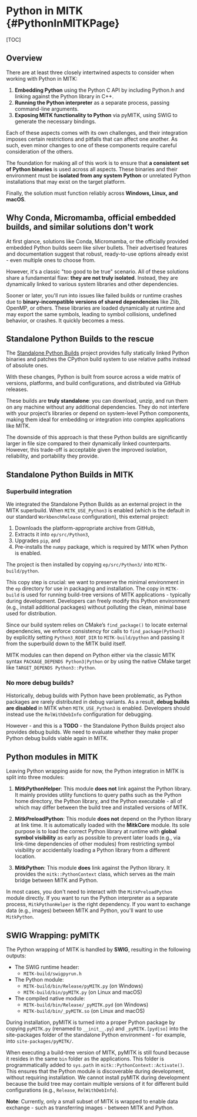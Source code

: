 # Python in MITK {#PythonInMITKPage}

[TOC]

## Overview

There are at least three closely intertwined aspects to consider when working with Python in MITK:

1. **Embedding Python** using the Python C API by including Python.h and linking against the Python library in C++.
2. **Running the Python interpreter** as a separate process, passing command-line arguments.
3. **Exposing MITK functionality to Python** via pyMITK, using SWIG to generate the necessary bindings.

Each of these aspects comes with its own challenges, and their integration imposes certain restrictions and pitfalls that can affect one another. As such, even minor changes to one of these components require careful consideration of the others.

The foundation for making all of this work is to ensure that **a consistent set of Python binaries** is used across all aspects. These binaries and their environment must be **isolated from any system Python** or unrelated Python installations that may exist on the target platform.

Finally, the solution must function reliably across **Windows, Linux, and macOS**.

## Why Conda, Micromamba, official embedded builds, and similar solutions don't work

At first glance, solutions like Conda, Micromamba, or the officially provided embedded Python builds seem like silver bullets. Their advertised features and documentation suggest that robust, ready-to-use options already exist - even multiple ones to choose from.

However, it's a classic "too good to be true" scenario. All of these solutions share a fundamental flaw: **they are not truly isolated**. Instead, they are dynamically linked to various system libraries and other dependencies.

Sooner or later, you'll run into issues like failed builds or runtime crashes due to **binary-incompatible versions of shared dependencies** like Zlib, OpenMP, or others. These libraries are loaded dynamically at runtime and may export the same symbols, leading to symbol collisions, undefined behavior, or crashes. It quickly becomes a mess.

## Standalone Python Builds to the rescue

The [Standalone Python Builds](https://github.com/indygreg/python-build-standalone) project provides fully statically linked Python binaries and patches the CPython build system to use relative paths instead of absolute ones.

With these changes, Python is built from source across a wide matrix of versions, platforms, and build configurations, and distributed via GitHub releases.

These builds are **truly standalone**: you can download, unzip, and run them on any machine without any additional dependencies. They do not interfere with your project’s libraries or depend on system-level Python components, making them ideal for embedding or integration into complex applications like MITK.

The downside of this approach is that these Python builds are significantly larger in file size compared to their dynamically linked counterparts. However, this trade-off is acceptable given the improved isolation, reliability, and portability they provide.

## Standalone Python Builds in MITK

### Superbuild integration

We integrated the Standalone Python Builds as an external project in the MITK superbuild. When `MITK_USE_Python3` is enabled (which is the default in our standard `WorkbenchRelease` configuration), this external project:

1. Downloads the platform-appropriate archive from GitHub,
2. Extracts it into `ep/src/Python3`,
3. Upgrades `pip`, and
4. Pre-installs the `numpy` package, which is required by MITK when Python is enabled.

The project is then installed by copying `ep/src/Python3/` into `MITK-build/python`.

This copy step is crucial: we want to preserve the minimal environment in the `ep` directory for use in packaging and installation. The copy in `MITK-build` is used for running build-tree versions of MITK applications - typically during development. Developers can freely modify this Python environment (e.g., install additional packages) without polluting the clean, minimal base used for distribution.

Since our build system relies on CMake’s `find_package()` to locate external dependencies, we enforce consistency for calls to `find_package(Python3)` by explicitly setting `Python3_ROOT_DIR` to `MITK-build/python` and passing it from the superbuild down to the MITK build itself.

MITK modules can then depend on Python either via the classic MITK syntax `PACKAGE_DEPENDS Python3|Python` or by using the native CMake target like `TARGET_DEPENDS Python3::Python`.

### No more debug builds?

Historically, debug builds with Python have been problematic, as Python packages are rarely distributed in debug variants. As a result, **debug builds are disabled** in MITK when `MITK_USE_Python3` is enabled. Developers should instead use the `RelWithDebInfo` configuration for debugging.

However - and this is a **TODO** - the Standalone Python Builds project also provides debug builds. We need to evaluate whether they make proper Python debug builds viable again in MITK.

## Python modules in MITK

Leaving Python wrapping aside for now, the Python integration in MITK is split into three modules:

1. **MitkPythonHelper**: This module **does not** link against the Python library. It mainly provides utility functions to query paths such as the Python home directory, the Python library, and the Python executable - all of which may differ between the build tree and installed versions of MITK.

2. **MitkPreloadPython**: This module **does not** depend on the Python library at link time. It is automatically loaded with the **MitkCore** module. Its sole purpose is to load the correct Python library at runtime with **global symbol visibility** as early as possible to prevent later loads (e.g., via link-time dependencies of other modules) from restricting symbol visibility or accidentally loading a Python library from a different location.

3. **MitkPython**: This module **does** link against the Python library. It provides the `mitk::PythonContext` class, which serves as the main bridge between MITK and Python.

In most cases, you don't need to interact with the `MitkPreloadPython` module directly. If you want to run the Python interpreter as a separate process, `MitkPythonHelper` is the right dependency. If you want to exchange data (e.g., images) between MITK and Python, you'll want to use `MitkPython`.

## SWIG Wrapping: pyMITK

The Python wrapping of MITK is handled by **SWIG**, resulting in the following outputs:

- The SWIG runtime header:
  - `MITK-build/swigpyrun.h`
- The Python module:
  - `MITK-build/bin/Release/pyMITK.py` (on Windows)
  - `MITK-build/bin/pyMITK.py` (on Linux and macOS)
- The compiled native module:
  - `MITK-build/bin/Release/_pyMITK.pyd` (on Windows)
  - `MITK-build/bin/_pyMITK.so` (on Linux and macOS)

During installation, pyMITK is turned into a proper Python package by copying `pyMITK.py` (renamed to `__init__.py`) and `_pyMITK.[pyd|so]` into the site-packages folder of the standalone Python environment - for example, into `site-packages/pyMITK/`.

When executing a build-tree version of MITK, pyMITK is still found because it resides in the same `bin` folder as the applications. This folder is programmatically added to `sys.path` in `mitk::PythonContext::Activate()`. This ensures that the Python module is discoverable during development, without requiring installation. We cannot install pyMITK during development because the build tree may contain multiple versions of it for different build configurations (e.g., `Release`, `RelWithDebInfo`).

**Note**: Currently, only a small subset of MITK is wrapped to enable data exchange - such as transferring images - between MITK and Python.
